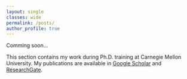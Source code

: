 ```yaml
---
layout: single
classes: wide
permalink: /posts/
author_profile: true
---
```


Comming soon...

This section contains my work during Ph.D. training at Carnegie Mellon University. My publications are available in [Google Scholar](https://scholar.google.com/citations?hl=en&user=Bt8IkjIAAAAJ&btnA=1&authorid=694171497206258286&view_op=list_works&gmla=AJsN-F5GA8TrTc8hLS2b79MSYN_C1_dpjAnHjQkSTFNDwnpTTWMRq_53yv22O0Y4_OtxVcFy5zJU4VdAe3b-mQlAB3hMm9oBsl6cduGQLL7DGA72DnmMpisWbne9tSdr-ymgYnvxerU3) and [ResearchGate](https://www.researchgate.net/profile/Ming_Tang14).

